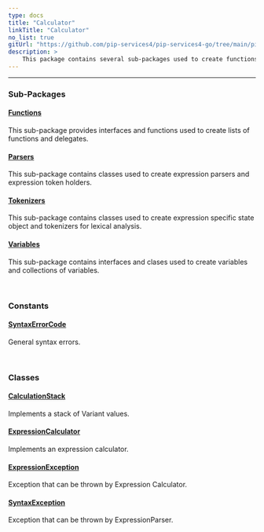 ```yaml
---
type: docs
title: "Calculator"
linkTitle: "Calculator"
no_list: true
gitUrl: "https://github.com/pip-services4/pip-services4-go/tree/main/pip-services4-expressions-go"
description: >
    This package contains several sub-packages used to create functions, delegates, expression parsers, expression token holders, tokenizers, variables and collections of variables. It also contains a class to create an expression calculator.
---
```

---
<div class="module-body"> 

### Sub-Packages

#### [Functions](functions)
This sub-package provides interfaces and functions used to create lists of functions and delegates.

#### [Parsers](parsers)
This sub-package contains classes used to create expression parsers and expression token holders.

#### [Tokenizers](tokenizers)
This sub-package contains classes used to create expression specific state object and tokenizers for lexical analysis.

#### [Variables](variables)
This sub-package contains interfaces and clases used to create variables and collections of variables.

<br>

### Constants
 
#### [SyntaxErrorCode](syntax_error_code)
General syntax errors.

<br>

### Classes

#### [CalculationStack](calculation_stack)
Implements a stack of Variant values.

#### [ExpressionCalculator](expression_calculator)
Implements an expression calculator.

#### [ExpressionException](expression_exception)
Exception that can be thrown by Expression Calculator.

#### [SyntaxException](syntax_exception)
Exception that can be thrown by ExpressionParser.


</div>


